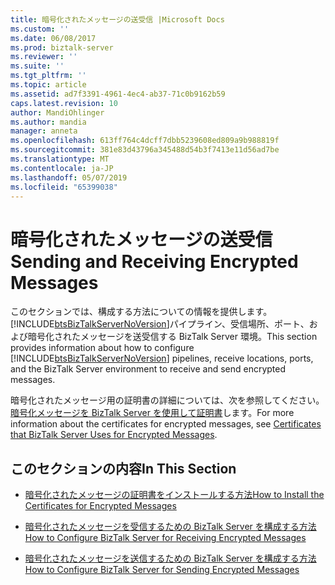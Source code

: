```yaml
---
title: 暗号化されたメッセージの送受信 |Microsoft Docs
ms.custom: ''
ms.date: 06/08/2017
ms.prod: biztalk-server
ms.reviewer: ''
ms.suite: ''
ms.tgt_pltfrm: ''
ms.topic: article
ms.assetid: ad7f3391-4961-4ec4-ab37-71c0b9162b59
caps.latest.revision: 10
author: MandiOhlinger
ms.author: mandia
manager: anneta
ms.openlocfilehash: 613ff764c4dcff7dbb5239608ed809a9b988819f
ms.sourcegitcommit: 381e83d43796a345488d54b3f7413e11d56ad7be
ms.translationtype: MT
ms.contentlocale: ja-JP
ms.lasthandoff: 05/07/2019
ms.locfileid: "65399038"
---
```

# <a name="sending-and-receiving-encrypted-messages"></a><span data-ttu-id="b17a7-102">暗号化されたメッセージの送受信</span><span class="sxs-lookup"><span data-stu-id="b17a7-102">Sending and Receiving Encrypted Messages</span></span>
<span data-ttu-id="b17a7-103">このセクションでは、構成する方法についての情報を提供します。[!INCLUDE[btsBizTalkServerNoVersion](../includes/btsbiztalkservernoversion-md.md)]パイプライン、受信場所、ポート、および暗号化されたメッセージを送受信する BizTalk Server 環境。</span><span class="sxs-lookup"><span data-stu-id="b17a7-103">This section provides information about how to configure [!INCLUDE[btsBizTalkServerNoVersion](../includes/btsbiztalkservernoversion-md.md)] pipelines, receive locations, ports, and the BizTalk Server environment to receive and send encrypted messages.</span></span>  
  
 <span data-ttu-id="b17a7-104">暗号化されたメッセージ用の証明書の詳細については、次を参照してください。[暗号化メッセージを BizTalk Server を使用して証明書](../core/certificates-that-biztalk-server-uses-for-encrypted-messages.md)します。</span><span class="sxs-lookup"><span data-stu-id="b17a7-104">For more information about the certificates for encrypted messages, see [Certificates that BizTalk Server Uses for Encrypted Messages](../core/certificates-that-biztalk-server-uses-for-encrypted-messages.md).</span></span>  
  
## <a name="in-this-section"></a><span data-ttu-id="b17a7-105">このセクションの内容</span><span class="sxs-lookup"><span data-stu-id="b17a7-105">In This Section</span></span>  
  
-   [<span data-ttu-id="b17a7-106">暗号化されたメッセージの証明書をインストールする方法</span><span class="sxs-lookup"><span data-stu-id="b17a7-106">How to Install the Certificates for Encrypted Messages</span></span>](../core/how-to-install-the-certificates-for-encrypted-messages.md)  
  
-   [<span data-ttu-id="b17a7-107">暗号化されたメッセージを受信するための BizTalk Server を構成する方法</span><span class="sxs-lookup"><span data-stu-id="b17a7-107">How to Configure BizTalk Server for Receiving Encrypted Messages</span></span>](../core/how-to-configure-biztalk-server-for-receiving-encrypted-messages.md)  
  
-   [<span data-ttu-id="b17a7-108">暗号化されたメッセージを送信するための BizTalk Server を構成する方法</span><span class="sxs-lookup"><span data-stu-id="b17a7-108">How to Configure BizTalk Server for Sending Encrypted Messages</span></span>](../core/how-to-configure-biztalk-server-for-sending-encrypted-messages.md)